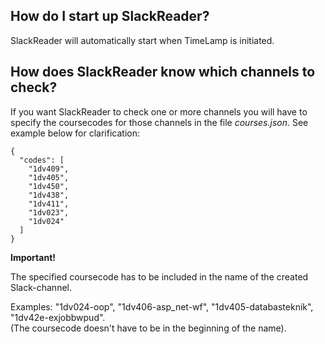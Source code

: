 ## How do I start up SlackReader? ##
<p>SlackReader will automatically start when TimeLamp is initiated.</p>
 
## How does SlackReader know which channels to check? ##
<p>If you want SlackReader to check one or more channels you will have 
to specify the coursecodes for those channels in the file <i>courses.json</i>.
See example below for clarification:</p>

```
{
  "codes": [
    "1dv409",
    "1dv405",
    "1dv450",
    "1dv438",
    "1dv411",
    "1dv023",
    "1dv024"
  ]
}
```

**Important!**
  <p>The specified coursecode has to be included in the name of the created Slack-channel.</p>
  Examples: "1dv024-oop", "1dv406-asp_net-wf", "1dv405-databasteknik", "1dv42e-exjobbwpud".<br />
  (The coursecode doesn't have to be in the beginning of the name).
